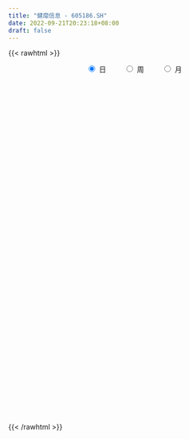 ```yaml
---
title: "健麾信息 - 605186.SH"
date: 2022-09-21T20:23:18+08:00
draft: false
---
```

{{< rawhtml >}}
    <div style="text-align: center">
        <label style="padding: 1rem;"><input style="margin-right: .5rem" type="radio" name="period" value="D" checked onclick="period_change(this)">日</label>
        <label style="padding: 1rem;"><input style="margin-right: .5rem" type="radio" name="period" value="W" onclick="period_change(this)">周</label>
        <label style="padding: 1rem;"><input style="margin-right: .5rem" type="radio" name="period" value="M" onclick="period_change(this)">月</label>
    </div>
    <div id="chart" style="height: 700px;"></div> 
    <script type="text/javascript">
        const D_v = [3355.61,871.89,5942.43,12570.42,4585.5,65784.85,177717.85,132581.18,95155.34,109354.79,70534.8,80604.3,43134.07,55049.27,29000.87,50345.4,31092.03,37753.71,27137.81,27723.59,43271.04,36172.71,41036.67,44207.6,35858.03,44904.71,22151.56,32794.52,34126.21,27023.89,24203.84,32126.03,22214.93,29126.47,28693.06,21621.51,21406.23,22931.12,26339.0,19715.5,19491.21,20215.59,15353.94,13956.6,15375.52,13649.4,14442.86,14035.15,15202.2,19624.32,11786.28,12773.15,12894.36,18268.22,10192.64,13354.93,17236.27,23089.71,18319.92,13748.1,14706.21,35525.95,27632.07,21301.27,25606.21,21464.8,33209.49,41808.84,28752.16,66178.29,45541.91,34436.6,51248.6,44031.79,81793.76,43149.09,39159.55,31786.02,35858.12,23449.05,38134.42,26047.06,15527.72,24764.38,12993.93,13035.48,20444.65,19949.8,18687.34,12479.98,11470.34,11397.0,10198.26,12798.7,10323.89,8973.11,8901.62,10101.27,7543.78,7674.71,48736.0,107953.72,84160.06,11560.08,136418.33,150959.04,92556.36,173902.16,110659.36,119342.96,118645.09,85795.78,62032.76,50015.16,59559.58,38847.76,38431.02,32343.32,63501.24,58460.06,52000.48,57009.74,40462.33,43633.7,29725.32,23664.45,76666.02,68288.33,63468.01,98080.24,67850.97,61515.98,46671.2,40715.99,33516.16,32435.48,24817.9,16446.06,36757.69,29707.23,22926.8,50333.12,27942.98,39364.91,22222.58,31702.64,15969.48,54794.15,44342.51,29010.87,40293.77,31361.36,32871.32,33653.83,40587.84,27741.88,19165.0,17751.0,20770.35,19768.0,17668.32,35988.06,38548.35,36392.16,33200.32,25156.66,21507.66,15501.0,24826.0,13775.12,12473.03,14779.16,17956.0,18563.51,12360.0,7879.67,12799.34,9624.16,14259.2,24755.64,30378.16,17943.22,15380.02,18009.22,9329.33,8354.48,17611.34,16710.49,13716.0,10336.16,7407.16,8758.0,14211.14,21620.22,13891.0,24827.55,17622.18,18885.18,14539.92,15629.39,11633.0,20025.1,32806.92,23621.17,21487.32,11902.09,21630.74,15325.78,15846.0,17375.25,15449.55,13615.0,16739.0,28795.48,33603.45,13315.33,34577.88,30358.32,23564.97,20561.25,12209.98,10258.98,22416.86,25858.43,57970.13,44446.49,28464.99,20164.64,34964.27,17467.0,16893.02,14783.04,25445.32,18548.9,14125.66,9713.27,6527.32,10457.02,7520.53,11452.08,16640.09,7707.01,8764.17,10549.09,11301.09,12300.0,11617.26,7425.51,9768.28,16865.26,5690.75,14468.05,11538.0,42465.51,26981.34,13784.75,19437.92,12783.8,12157.63,21042.63,12442.01,16202.47,11901.0,17929.22,10467.05,7498.52,11180.53,7796.01,7937.86,5525.0,8040.0,8592.0,7277.68,8912.77,20985.0,15507.0,11616.0,10992.22,7535.42,6916.0,6970.42,4951.42,7803.04,15013.56,19813.16,12405.23,9344.2,8723.76,7450.58,11878.19,9089.46,23681.0,11689.4,25431.3,9210.5,7394.3,9172.05,6570.25,10853.24,5359.93,10969.9,9933.13,5719.0,4131.81,5498.0,4031.0,6035.0,6054.25,13164.0,4289.41,11155.2,7452.0,8829.0,6140.0,8763.16,14062.0,13878.27,10008.0,9443.49,12737.49,12527.0,9971.49,6214.0,7580.1,6299.0,12062.0,7299.81,13856.34,13049.73,19922.91,12526.0,8380.0,15686.57,8216.23,7074.95,7249.0,7361.95,6416.9,4969.0,4680.0,4584.31,5781.0,6180.0,4389.16,3166.26,2725.26,4779.64,9878.27,7249.0,10363.74,6871.0,23174.61,9532.3,8758.0,10756.19,6658.0,20618.13,17523.83,9804.54,7697.0,13261.28,9693.0,8492.22,8326.82,8915.07,5614.14,7400.49,9653.59,8953.25,7055.11,5885.45,4264.39,4260.0,6501.0,4854.9,9311.93,5136.0,7400.0,7733.42,4639.42,9075.0,15972.23,36834.97,15482.0,14791.0,12856.97,17577.5,25177.99,9804.26,13890.0,9013.27,7814.89,14195.75,14494.0,10696.56,11169.0,9136.22,9016.0,6926.0,13576.15,13494.93,12262.11,14740.14,9327.0,9714.38,14300.18,20351.19,6918.02,8817.0,4412.0,3387.0,38785.35,26582.86,13089.51,11739.73,10865.48,5291.2,35120.89,16065.64,10945.0,8408.2,8766.58,8243.42,9813.06,5748.56,9177.26]
const D_histogram = [0.0,0.1308262108,0.3492589833,0.6250332753,0.9361832388,1.2689301876,1.2247359647,0.9935854089,0.7438135103,0.6424634257,0.4644058478,0.1342260086,-0.0892272473,-0.3825643493,-0.5649698046,-0.6312578851,-0.6511228049,-0.6431942543,-0.6372166052,-0.6160065167,-0.5026321084,-0.4294623528,-0.3492492274,-0.3069591241,-0.310377384,-0.402823114,-0.4706385976,-0.5017960469,-0.4465731504,-0.4258777942,-0.4467213304,-0.368959904,-0.3513311005,-0.2757891405,-0.1851487371,-0.144257641,-0.0693546864,0.0167160125,0.0618403584,0.0590104082,0.0593226734,0.0333730685,0.0216034147,0.0409872314,0.0277337589,0.0476240849,0.0399120018,0.0605231173,0.0702266564,0.0137125509,-0.018194695,-0.0259447952,-0.0570170329,-0.1130736792,-0.1318159912,-0.1163148135,-0.0696871461,0.0037371834,0.0581907671,0.0722396141,0.0881422144,0.1692661939,0.1960101429,0.2161771588,0.2325865106,0.2184468955,0.219226479,0.2422183079,0.2397225861,0.3031610012,0.2992481755,0.3177379837,0.2317895485,0.2011448342,0.2592800786,0.2551887655,0.1951353056,0.136532567,0.0528820307,-0.014761814,-0.1192092817,-0.2243849437,-0.2825106418,-0.361700404,-0.3808321668,-0.3776805961,-0.4115589715,-0.3606338678,-0.321582694,-0.304689754,-0.2552893772,-0.2168778875,-0.1721952418,-0.1121301179,-0.0682910596,-0.0367646515,-0.0087808566,-0.0016952157,0.0034114693,0.0267857827,0.1656226665,0.3812990623,0.6463635143,0.9416931959,1.254318974,1.5757691728,1.9020913762,2.0472906148,1.7769555208,1.7113128716,1.481223249,1.1324964078,0.8712521555,0.4806291626,0.0136176705,-0.2547367061,-0.4049883041,-0.3064899553,-0.2709722029,-0.1855526844,-0.2745744436,-0.258956377,-0.2915760473,-0.2518619265,-0.2863809006,-0.3687945384,-0.257810397,-0.1610266784,0.1238137577,0.3013503843,0.6384009928,0.7085018122,0.6608772467,0.6451159447,0.3666077288,0.0252475012,-0.2457725908,-0.461128245,-0.4314194466,-0.5760677043,-0.6054002078,-0.858842386,-1.0613720812,-1.3631827156,-1.5876769535,-1.7413038329,-1.565988842,-1.1709752565,-0.8356248588,-0.5744050844,-0.1684549878,0.1113924111,0.1485819765,0.1386038013,0.1388359179,0.0334581329,-0.0260905741,-0.0767077545,-0.0991150826,-0.1720017428,-0.2895457737,-0.1270390206,-0.0263365994,0.1293264818,0.2982194301,0.3771647002,0.4311105005,0.4215424132,0.2217343364,0.0205082635,-0.0938853477,-0.1163727131,0.0146391801,0.1232792975,0.0996020581,0.042506474,-0.1238981762,-0.1443171583,-0.1267190178,0.1361592833,0.1257833028,0.0133171498,-0.1394028905,-0.3026479569,-0.3777268642,-0.4878365738,-0.7087453962,-0.8072157176,-0.8755490115,-0.7381731375,-0.6126752141,-0.458961253,-0.2428815927,0.0398046014,0.2638132109,0.4769902601,0.5670932548,0.6678519142,0.6070265432,0.5552184912,0.4256352354,0.2224943697,0.3177954478,0.1968499487,-0.0231107349,-0.1199647957,-0.157919872,-0.1795829657,-0.1326919185,-0.0564753178,-0.0116934277,0.0040449627,-0.0235055138,0.0707280054,-0.0720470228,-0.1227912312,0.0211047505,0.1256054957,0.2270912832,0.2423539875,0.1811614347,0.1156864239,0.1394024396,0.3967883391,0.6426472961,0.6308029768,0.4936326527,0.3382210374,0.1174872363,-0.1137404926,-0.2542875422,-0.3785518419,-0.2944186785,-0.2703911371,-0.2802126862,-0.2928658969,-0.2817124232,-0.3104631757,-0.3588194706,-0.3918606883,-0.3341817809,-0.34953854,-0.3452532804,-0.2853366875,-0.2613269398,-0.3083491685,-0.3169530112,-0.3500813038,-0.3335051901,-0.2137701787,-0.1449330323,-0.139355679,-0.1459614972,0.0887261846,0.1258279282,0.2098007807,0.3610291967,0.4448296861,0.4828753705,0.5995523995,0.6086977949,0.5689993357,0.4056587233,0.183308614,-0.0539403393,-0.136719813,-0.233539732,-0.348868425,-0.5085241481,-0.555608538,-0.5966857116,-0.613891785,-0.544911684,-0.5078869852,-0.4808256291,-0.5305312357,-0.5198770805,-0.4471516638,-0.3887303748,-0.2916734034,-0.2150285671,-0.1815088359,-0.0602144012,0.0569056423,0.264695488,0.3416826756,0.3880302756,0.4067541455,0.4254006844,0.3992938624,0.3124098068,0.3795364277,0.3524624497,0.2924883564,0.1920342268,0.106774173,-0.0374885522,-0.0764298037,0.016037455,0.0577116788,0.162236493,0.1413997235,0.1467815533,0.1328803089,0.1054041423,0.0259472215,-0.0628388057,-0.1080022389,-0.1519281231,-0.2096601625,-0.3006211378,-0.3501581445,-0.4194761184,-0.4870299361,-0.5073452109,-0.5551814068,-0.5303403136,-0.5149231528,-0.4048535771,-0.2888064118,-0.1559306225,-0.1161199978,-0.0822180788,-0.1104071458,-0.2089694674,-0.2158092641,-0.1323999007,-0.0673324096,0.1444399595,0.3212234672,0.4348065622,0.5197005831,0.6524538441,0.7142225175,0.6940865445,0.6106007437,0.5280457008,0.4619617206,0.397125631,0.3808759218,0.3631541259,0.234844577,0.1952977471,0.1536632295,0.1214869834,0.1196231961,0.0976549532,0.1469776262,0.1200008182,0.2020567363,0.2041004761,0.291353434,0.2774425482,0.25127514,0.2265209092,0.1989665648,0.2025569546,0.2448018538,0.2663824922,0.2145604891,0.1234259371,0.0561813404,0.0704870161,0.1426543611,0.1633788701,0.1369995103,0.0368564168,0.0315769312,0.0393740118,0.0178545085,-0.0005310153,-0.0491723968,-0.1390045172,-0.2138903355,-0.2558496643,-0.3126791951,-0.3808809133,-0.4281546111,-0.4148228268,-0.3626199329,-0.2828580452,-0.0349205269,0.2436053811,0.3519252628,0.2736925752,0.2045395517,0.2354956739,0.284280921,0.2012750975,0.215694492,0.1303864664,0.022483928,0.0215347424,0.0384829208,0.0994960203,0.1087599596,0.0957040138,0.0742300949,-0.0051703711,0.0613472954,0.0995486834,0.1394705108,0.2476212803,0.2933854288,0.2223124683,0.1571703582,-0.0696764082,-0.2371308747,-0.220832712,-0.2403227021,-0.2857799845,-0.2136525556,-0.2842703864,-0.2664243219,-0.3491741867,-0.3258305117,-0.3283679777,-0.1758526439,-0.0735082048,0.0049560976,0.0119977843,-0.0305905595,-0.1307017202,-0.1796345703,-0.152033801,-0.1962644586]
const D_fast = [0.0,0.1635327635,0.4692802818,0.9013128926,1.4465086659,2.0964881615,2.3584779298,2.3757237263,2.3119052052,2.371170977,2.3092148611,2.0125915241,1.7668314563,1.377853267,1.0542053606,0.8301028088,0.6474571877,0.4945871748,0.3412606726,0.2084691319,0.196185513,0.1619896805,0.154890499,0.1204408213,0.0394282154,-0.1537232931,-0.339198426,-0.4958048872,-0.5522252782,-0.6379993706,-0.7705232393,-0.785001789,-0.8552057606,-0.8486110857,-0.8042578666,-0.7994311807,-0.7418668977,-0.6516171957,-0.5910327602,-0.5791101084,-0.5639671748,-0.5815735126,-0.5879423128,-0.5583116882,-0.564631721,-0.5328353737,-0.5305694564,-0.4948275616,-0.4675673583,-0.5206533261,-0.5571092458,-0.5713455448,-0.6166720407,-0.7009971068,-0.7526934166,-0.7662709423,-0.7370650614,-0.6627064361,-0.5937051606,-0.5615964101,-0.5236582562,-0.4002177282,-0.3244712435,-0.2502599379,-0.1757039584,-0.1352318496,-0.0796456464,0.0039007594,0.0613356841,0.2005643496,0.2714635678,0.3693878719,0.3413868238,0.3610283181,0.4839835821,0.5436894603,0.5324198269,0.5079502301,0.4375202014,0.3661859032,0.2319361151,0.0706642171,-0.0580891413,-0.2277040046,-0.3420438091,-0.4333123875,-0.5700805057,-0.6093138689,-0.6506583686,-0.7099378671,-0.7243598346,-0.7401678168,-0.7385339815,-0.7065013871,-0.6797350937,-0.6573998485,-0.6316112678,-0.6249494308,-0.6189898784,-0.5889191194,-0.408676569,-0.0976754076,0.3289799229,0.8597329036,1.4859384251,2.2013309172,3.0031759647,3.6601978569,3.8341016431,4.1962872119,4.3365034015,4.2709006623,4.2274694488,3.9570037465,3.4933966721,3.161358119,2.9098594449,2.9317353049,2.8995100066,2.938541354,2.7808759839,2.7317549563,2.6262412742,2.6029899133,2.4968757141,2.3222634417,2.3687949839,2.4253220328,2.7411159084,2.993990131,3.4906409877,3.7378672602,3.8554620063,4.0009796905,3.8141234068,3.4790750544,3.1466118148,2.8159740993,2.7378280361,2.4491628523,2.2684802969,1.8003275222,1.3324548067,0.6898484933,0.0684350171,-0.5205178205,-0.7367000401,-0.6344302687,-0.5079860858,-0.3903675825,-0.0265312328,0.2811642689,0.3554993284,0.3801721035,0.4151131996,0.3180999478,0.2520285973,0.1822344783,0.1350483796,0.0191612837,-0.1707691907,-0.0400221927,0.0540960786,0.2420907803,0.4855385861,0.6587750313,0.8204984567,0.9163159728,0.77194148,0.575842473,0.4379775249,0.3863969812,0.5210686694,0.6605286112,0.6617518863,0.6152829207,0.4179037264,0.3614054548,0.3473238408,0.6442419627,0.6653118079,0.5561749424,0.3686041795,0.1296971239,-0.0398134995,-0.2718823525,-0.669977524,-0.9702517748,-1.2574723215,-1.3046397319,-1.3323106121,-1.2933369642,-1.137977702,-0.8453403576,-0.5553784454,-0.2229538311,0.0089224773,0.2766441152,0.36757538,0.4545719507,0.4313975038,0.2838802306,0.4586301706,0.3868971586,0.1611587914,0.0343135316,-0.0431215127,-0.1096803478,-0.0959622802,-0.033864509,0.0079940242,0.0247436553,-0.0086831996,0.1032323209,-0.057554463,-0.1389964793,0.0101756901,0.1460778092,0.3043364175,0.3801876187,0.3642854245,0.3277320197,0.3862986454,0.7428816296,1.1494024106,1.2952588356,1.2814966746,1.2106403186,1.0192783267,0.7596154745,0.5554965394,0.3365942792,0.3471227731,0.3035525301,0.2236778095,0.1378081245,0.0785334925,-0.0278330539,-0.1658942165,-0.2969006063,-0.3227671441,-0.4255085382,-0.5075365986,-0.5189541777,-0.5602761649,-0.6843856858,-0.7722277812,-0.8928763998,-0.9596765836,-0.8933841169,-0.8607802286,-0.890041795,-0.9331379875,-0.6762687596,-0.6077100339,-0.4712869863,-0.2298012711,-0.0347933601,0.1239711669,0.3905362958,0.5518561399,0.6544075147,0.5924815831,0.4159586272,0.1652245891,0.0482651622,-0.1069396898,-0.309485489,-0.5962722492,-0.7822587736,-0.9725073751,-1.1431863948,-1.2104342148,-1.3003812622,-1.3935263135,-1.575864729,-1.6951798439,-1.7342423432,-1.7730036478,-1.7488650272,-1.7259773327,-1.7378348105,-1.6315939761,-1.5002475221,-1.2262838043,-1.0638759479,-0.9205207789,-0.8001083727,-0.6751116627,-0.6013950191,-0.610176623,-0.4481658952,-0.3871242607,-0.3739762649,-0.4264218378,-0.4849883483,-0.6386232116,-0.696671914,-0.6001952915,-0.5440931481,-0.3990092106,-0.3844960493,-0.3424188311,-0.3230999983,-0.3242251293,-0.3971952448,-0.5016909734,-0.5738549663,-0.6557628813,-0.7659099613,-0.9320262211,-1.0691027639,-1.2432897675,-1.4326010692,-1.5797526466,-1.7663841942,-1.8741281795,-1.9874418069,-1.9785856255,-1.9347400631,-1.8408469294,-1.8300663041,-1.8167189048,-1.8725097583,-2.0233144468,-2.0841065595,-2.0337971713,-1.9855627826,-1.7376804236,-1.4805910491,-1.2583063136,-1.0434871469,-0.7476204248,-0.5072961221,-0.353910459,-0.2847460739,-0.2352896915,-0.1858832416,-0.1514379234,-0.0724686522,0.0005980834,-0.0690003213,-0.0597227144,-0.0629414246,-0.0647459248,-0.0367039131,-0.0342584177,0.0518086618,0.0548320584,0.1874021605,0.2404710193,0.4005623358,0.4560120871,0.4926634639,0.5245394603,0.5467267572,0.6009563856,0.7044017483,0.7925780097,0.7943961288,0.7341180612,0.6809187995,0.7128462293,0.8206771645,0.8822463911,0.8901169089,0.7991879196,0.8018026668,0.8194432503,0.8023873741,0.7838690965,0.7229346158,0.5983513661,0.4699929639,0.3640712191,0.2290718895,0.065649943,-0.0886624076,-0.17903633,-0.2174884194,-0.208441043,0.0307663436,0.3701935969,0.5664947943,0.5566852505,0.538667115,0.6284971556,0.748352633,0.7156655839,0.7840086014,0.7312971923,0.629015636,0.6334501359,0.6600190445,0.7459061491,0.7823600783,0.7932301359,0.7903137408,0.709620682,0.7914751723,0.8545637312,0.9293531863,1.0994092758,1.2185197816,1.2030249381,1.1771754176,0.9329095492,0.706172364,0.6672623486,0.5876916831,0.4707894045,0.4895036945,0.3478182671,0.2990582511,0.1290148397,0.0709008867,-0.0137285737,0.0948235991,0.178790987,0.2584943138,0.2685354466,0.218299463,0.0855128722,-0.0083286205,-0.0187363015,-0.1120330737]
const D_slow = [0.0,0.0327065527,0.1200212985,0.2762796174,0.5103254271,0.827557974,1.1337419651,1.3821383174,1.5680916949,1.7287075513,1.8448090133,1.8783655155,1.8560587036,1.7604176163,1.6191751652,1.4613606939,1.2985799926,1.1377814291,0.9784772778,0.8244756486,0.6988176215,0.5914520333,0.5041397264,0.4273999454,0.3498055994,0.2490998209,0.1314401715,0.0059911598,-0.1056521278,-0.2121215764,-0.323801909,-0.416041885,-0.5038746601,-0.5728219452,-0.6191091295,-0.6551735397,-0.6725122113,-0.6683332082,-0.6528731186,-0.6381205166,-0.6232898482,-0.6149465811,-0.6095457274,-0.5992989196,-0.5923654799,-0.5804594586,-0.5704814582,-0.5553506789,-0.5377940148,-0.534365877,-0.5389145508,-0.5454007496,-0.5596550078,-0.5879234276,-0.6208774254,-0.6499561288,-0.6673779153,-0.6664436195,-0.6518959277,-0.6338360242,-0.6118004706,-0.5694839221,-0.5204813864,-0.4664370967,-0.408290469,-0.3536787451,-0.2988721254,-0.2383175484,-0.1783869019,-0.1025966516,-0.0277846078,0.0516498882,0.1095972753,0.1598834839,0.2247035035,0.2885006949,0.3372845213,0.371417663,0.3846381707,0.3809477172,0.3511453968,0.2950491609,0.2244215004,0.1339963994,0.0387883577,-0.0556317913,-0.1585215342,-0.2486800011,-0.3290756746,-0.4052481131,-0.4690704574,-0.5232899293,-0.5663387397,-0.5943712692,-0.6114440341,-0.620635197,-0.6228304111,-0.6232542151,-0.6224013477,-0.6157049021,-0.5742992355,-0.4789744699,-0.3173835913,-0.0819602923,0.2316194512,0.6255617444,1.1010845884,1.6129072421,2.0571461223,2.4849743402,2.8552801525,3.1384042544,3.3562172933,3.4763745839,3.4797790016,3.4160948251,3.314847749,3.2382252602,3.1704822095,3.1240940384,3.0554504275,2.9907113333,2.9178173214,2.8548518398,2.7832566147,2.6910579801,2.6266053808,2.5863487112,2.6173021506,2.6926397467,2.8522399949,3.029365448,3.1945847596,3.3558637458,3.447515678,3.4538275533,3.3923844056,3.2771023443,3.1692474827,3.0252305566,2.8738805047,2.6591699082,2.3938268879,2.053031209,1.6561119706,1.2207860124,0.8292888019,0.5365449877,0.327638773,0.1840375019,0.141923755,0.1697718578,0.2069173519,0.2415683022,0.2762772817,0.2846418149,0.2781191714,0.2589422328,0.2341634621,0.1911630264,0.118776583,0.0870168279,0.080432678,0.1127642985,0.187319156,0.2816103311,0.3893879562,0.4947735595,0.5502071436,0.5553342095,0.5318628726,0.5027696943,0.5064294893,0.5372493137,0.5621498282,0.5727764467,0.5418019027,0.5057226131,0.4740428586,0.5080826794,0.5395285051,0.5428577926,0.50800707,0.4323450807,0.3379133647,0.2159542213,0.0387678722,-0.1630360572,-0.3819233101,-0.5664665944,-0.719635398,-0.8343757112,-0.8950961094,-0.885144959,-0.8191916563,-0.6999440913,-0.5581707776,-0.391207799,-0.2394511632,-0.1006465404,0.0057622684,0.0613858609,0.1408347228,0.19004721,0.1842695263,0.1542783273,0.1147983593,0.0699026179,0.0367296383,0.0226108088,0.0196874519,0.0206986926,0.0148223141,0.0325043155,0.0144925598,-0.016205248,-0.0109290604,0.0204723135,0.0772451343,0.1378336312,0.1831239899,0.2120455958,0.2468962057,0.3460932905,0.5067551145,0.6644558587,0.7878640219,0.8724192812,0.9017910903,0.8733559672,0.8097840816,0.7151461211,0.6415414515,0.5739436672,0.5038904957,0.4306740215,0.3602459157,0.2826301217,0.1929252541,0.094960082,0.0114146368,-0.0759699982,-0.1622833183,-0.2336174902,-0.2989492251,-0.3760365172,-0.45527477,-0.542795096,-0.6261713935,-0.6796139382,-0.7158471963,-0.750686116,-0.7871764903,-0.7649949442,-0.7335379621,-0.6810877669,-0.5908304678,-0.4796230462,-0.3589042036,-0.2090161037,-0.056841655,0.0854081789,0.1868228597,0.2326500132,0.2191649284,0.1849849752,0.1266000422,0.0393829359,-0.0877481011,-0.2266502356,-0.3758216635,-0.5292946098,-0.6655225308,-0.7924942771,-0.9127006843,-1.0453334933,-1.1753027634,-1.2870906794,-1.3842732731,-1.4571916239,-1.5109487657,-1.5563259746,-1.5713795749,-1.5571531644,-1.4909792923,-1.4055586235,-1.3085510545,-1.2068625182,-1.1005123471,-1.0006888815,-0.9225864298,-0.8277023229,-0.7395867104,-0.6664646213,-0.6184560646,-0.5917625214,-0.6011346594,-0.6202421103,-0.6162327466,-0.6018048269,-0.5612457036,-0.5258957728,-0.4892003844,-0.4559803072,-0.4296292716,-0.4231424663,-0.4388521677,-0.4658527274,-0.5038347582,-0.5562497988,-0.6314050833,-0.7189446194,-0.823813649,-0.945571133,-1.0724074358,-1.2112027875,-1.3437878659,-1.4725186541,-1.5737320483,-1.6459336513,-1.6849163069,-1.7139463064,-1.734500826,-1.7621026125,-1.8143449794,-1.8682972954,-1.9013972706,-1.918230373,-1.8821203831,-1.8018145163,-1.6931128758,-1.56318773,-1.4000742689,-1.2215186396,-1.0479970035,-0.8953468175,-0.7633353923,-0.6478449622,-0.5485635544,-0.453344574,-0.3625560425,-0.3038448982,-0.2550204615,-0.2166046541,-0.1862329082,-0.1563271092,-0.1319133709,-0.0951689644,-0.0651687598,-0.0146545757,0.0363705433,0.1092089018,0.1785695388,0.2413883239,0.2980185511,0.3477601923,0.398399431,0.4595998945,0.5261955175,0.5798356398,0.6106921241,0.6247374592,0.6423592132,0.6780228035,0.718867521,0.7531173986,0.7623315028,0.7702257356,0.7800692385,0.7845328657,0.7844001118,0.7721070126,0.7373558833,0.6838832994,0.6199208834,0.5417510846,0.4465308563,0.3394922035,0.2357864968,0.1451315136,0.0744170023,0.0656868705,0.1265882158,0.2145695315,0.2829926753,0.3341275632,0.3930014817,0.464071712,0.5143904864,0.5683141094,0.600910726,0.606531708,0.6119153936,0.6215361238,0.6464101288,0.6736001187,0.6975261222,0.7160836459,0.7147910531,0.7301278769,0.7550150478,0.7898826755,0.8517879956,0.9251343528,0.9807124698,1.0200050594,1.0025859573,0.9433032387,0.8880950607,0.8280143851,0.756569389,0.7031562501,0.6320886535,0.565482573,0.4781890264,0.3967313984,0.314639404,0.270676243,0.2522991918,0.2535382162,0.2565376623,0.2488900224,0.2162145924,0.1713059498,0.1332974995,0.0842313849]
const D_data = [['2020-12-22', 20.45, 20.45, 20.45, 20.45],['2020-12-23', 22.5, 22.5, 22.5, 22.5],['2020-12-24', 24.75, 24.75, 24.75, 24.75],['2020-12-25', 27.23, 27.23, 27.23, 27.23],['2020-12-28', 29.95, 29.95, 29.95, 29.95],['2020-12-29', 32.95, 32.95, 32.95, 32.95],['2020-12-30', 32.0, 30.15, 29.66, 32.05],['2020-12-31', 30.04, 28.13, 27.6, 30.04],['2021-01-04', 27.57, 27.5, 27.31, 28.5],['2021-01-05', 27.8, 29.2, 27.79, 30.0],['2021-01-06', 28.11, 28.18, 27.51, 28.85],['2021-01-07', 27.82, 25.4, 25.36, 27.95],['2021-01-08', 25.13, 25.52, 23.06, 26.5],['2021-01-11', 25.0, 23.31, 23.13, 25.16],['2021-01-12', 23.13, 23.27, 22.91, 23.8],['2021-01-13', 23.14, 23.79, 22.57, 25.0],['2021-01-14', 24.0, 23.82, 22.84, 24.06],['2021-01-15', 23.9, 23.79, 23.43, 24.61],['2021-01-18', 23.6, 23.44, 23.21, 24.1],['2021-01-19', 23.26, 23.33, 23.05, 24.09],['2021-01-20', 23.23, 24.51, 23.1, 24.64],['2021-01-21', 24.15, 24.23, 24.01, 24.6],['2021-01-22', 24.26, 24.5, 23.85, 25.0],['2021-01-25', 25.01, 24.16, 23.2, 25.09],['2021-01-26', 24.5, 23.5, 23.5, 24.7],['2021-01-27', 23.0, 21.88, 21.8, 23.07],['2021-01-28', 21.55, 21.43, 21.23, 22.17],['2021-01-29', 21.48, 21.24, 20.48, 21.67],['2021-02-01', 21.1, 22.0, 21.01, 22.18],['2021-02-02', 22.0, 21.4, 21.3, 22.22],['2021-02-03', 21.2, 20.49, 20.49, 21.39],['2021-02-04', 20.25, 21.5, 20.16, 21.63],['2021-02-05', 21.6, 20.65, 20.56, 21.85],['2021-02-08', 20.75, 21.3, 20.49, 22.72],['2021-02-09', 21.6, 21.67, 21.35, 22.18],['2021-02-10', 21.3, 21.18, 21.07, 21.66],['2021-02-18', 21.32, 21.74, 21.18, 21.93],['2021-02-19', 21.5, 22.2, 21.5, 22.34],['2021-02-22', 22.1, 21.98, 21.78, 22.66],['2021-02-23', 21.87, 21.45, 21.4, 22.05],['2021-02-24', 21.45, 21.44, 21.3, 21.88],['2021-02-25', 21.45, 20.99, 20.68, 21.65],['2021-02-26', 20.8, 21.0, 20.51, 21.35],['2021-03-01', 20.9, 21.35, 20.72, 21.38],['2021-03-02', 21.41, 20.9, 20.87, 21.45],['2021-03-03', 21.01, 21.28, 20.79, 21.37],['2021-03-04', 21.32, 20.92, 20.91, 21.4],['2021-03-05', 21.0, 21.27, 20.95, 21.38],['2021-03-08', 21.5, 21.19, 21.17, 21.58],['2021-03-09', 21.1, 20.19, 20.01, 21.17],['2021-03-10', 20.22, 20.18, 19.88, 20.55],['2021-03-11', 20.1, 20.28, 19.88, 20.33],['2021-03-12', 20.27, 19.77, 19.74, 20.27],['2021-03-15', 19.3, 19.07, 18.89, 19.69],['2021-03-16', 19.13, 19.15, 18.9, 19.2],['2021-03-17', 19.16, 19.38, 19.08, 19.55],['2021-03-18', 19.28, 19.77, 19.28, 19.98],['2021-03-19', 19.7, 20.31, 19.53, 20.47],['2021-03-22', 20.2, 20.35, 20.02, 20.55],['2021-03-23', 20.27, 19.99, 19.92, 20.45],['2021-03-24', 19.78, 20.07, 19.66, 20.57],['2021-03-25', 20.35, 21.17, 19.99, 21.54],['2021-03-26', 20.76, 20.85, 20.48, 20.96],['2021-03-29', 20.76, 20.99, 20.55, 20.99],['2021-03-30', 20.99, 21.16, 20.54, 21.42],['2021-03-31', 21.05, 20.91, 20.81, 21.35],['2021-04-01', 20.81, 21.19, 20.56, 21.83],['2021-04-02', 21.26, 21.68, 21.11, 22.81],['2021-04-06', 21.56, 21.58, 21.34, 22.2],['2021-04-07', 21.79, 22.77, 21.63, 23.68],['2021-04-08', 22.52, 22.32, 22.29, 22.97],['2021-04-09', 22.18, 22.89, 22.0, 22.98],['2021-04-12', 22.7, 21.63, 20.9, 22.7],['2021-04-13', 21.39, 22.2, 21.22, 23.66],['2021-04-14', 21.62, 23.6, 21.61, 23.98],['2021-04-15', 23.01, 23.21, 22.77, 23.38],['2021-04-16', 23.25, 22.56, 22.28, 23.25],['2021-04-19', 22.48, 22.44, 22.0, 22.82],['2021-04-20', 21.9, 21.87, 21.68, 22.58],['2021-04-21', 21.52, 21.73, 21.52, 22.16],['2021-04-22', 21.9, 20.8, 19.56, 22.18],['2021-04-23', 20.65, 20.13, 19.97, 20.77],['2021-04-26', 20.1, 20.11, 20.0, 20.45],['2021-04-27', 20.1, 19.24, 19.22, 20.1],['2021-04-28', 19.35, 19.44, 19.19, 19.52],['2021-04-29', 19.3, 19.37, 19.12, 19.5],['2021-04-30', 19.31, 18.49, 18.43, 19.37],['2021-05-06', 18.49, 19.26, 18.49, 19.44],['2021-05-07', 19.22, 19.04, 18.95, 19.58],['2021-05-10', 18.85, 18.61, 18.6, 18.98],['2021-05-11', 18.58, 18.91, 18.4, 18.98],['2021-05-12', 18.81, 18.75, 18.58, 18.9],['2021-05-13', 18.65, 18.82, 18.49, 18.95],['2021-05-14', 18.8, 19.1, 18.79, 19.19],['2021-05-17', 19.17, 19.02, 18.79, 19.2],['2021-05-18', 19.01, 18.94, 18.7, 19.02],['2021-05-19', 18.84, 18.95, 18.83, 19.13],['2021-05-20', 18.85, 18.69, 18.6, 18.92],['2021-05-21', 18.65, 18.61, 18.6, 18.86],['2021-05-24', 18.63, 18.84, 18.61, 18.91],['2021-05-25', 18.83, 20.72, 18.78, 20.72],['2021-05-26', 20.98, 22.79, 20.73, 22.79],['2021-05-27', 22.66, 25.07, 22.3, 25.07],['2021-05-28', 27.58, 27.58, 27.58, 27.58],['2021-05-31', 29.28, 30.34, 27.8, 30.34],['2021-06-01', 30.41, 33.37, 29.66, 33.37],['2021-06-02', 36.29, 36.71, 35.33, 36.71],['2021-06-03', 35.03, 37.5, 34.15, 39.83],['2021-06-04', 35.7, 33.75, 33.75, 36.65],['2021-06-07', 33.5, 37.13, 32.23, 37.13],['2021-06-08', 35.66, 35.93, 35.2, 39.33],['2021-06-09', 35.57, 34.35, 34.01, 37.0],['2021-06-10', 34.35, 35.06, 32.02, 35.06],['2021-06-11', 35.19, 32.7, 32.7, 35.35],['2021-06-15', 32.72, 30.11, 29.43, 33.36],['2021-06-16', 29.96, 31.0, 29.3, 31.5],['2021-06-17', 30.25, 31.56, 29.95, 32.59],['2021-06-18', 31.98, 34.72, 31.91, 34.72],['2021-06-21', 36.61, 34.52, 32.6, 36.77],['2021-06-22', 33.55, 35.74, 33.55, 36.5],['2021-06-23', 34.99, 33.8, 32.6, 35.2],['2021-06-24', 33.26, 35.13, 31.0, 35.13],['2021-06-25', 34.35, 34.68, 33.14, 36.1],['2021-06-28', 34.15, 35.8, 34.08, 37.88],['2021-06-29', 36.6, 35.07, 34.5, 36.92],['2021-06-30', 35.0, 34.28, 33.67, 35.66],['2021-07-01', 34.9, 36.91, 34.1, 37.71],['2021-07-02', 37.4, 37.5, 33.66, 39.88],['2021-07-05', 39.1, 41.25, 39.0, 41.25],['2021-07-06', 42.01, 41.71, 41.2, 45.38],['2021-07-07', 40.51, 45.88, 39.91, 45.88],['2021-07-08', 45.45, 44.6, 43.8, 46.52],['2021-07-09', 44.13, 44.18, 42.18, 46.22],['2021-07-12', 43.79, 45.4, 42.2, 46.0],['2021-07-13', 44.98, 42.2, 42.2, 44.98],['2021-07-14', 42.2, 40.38, 40.22, 42.69],['2021-07-15', 40.51, 40.0, 38.8, 40.61],['2021-07-16', 40.3, 39.57, 39.39, 41.3],['2021-07-19', 39.79, 42.24, 38.5, 42.8],['2021-07-20', 41.3, 39.78, 39.7, 42.35],['2021-07-21', 39.79, 40.7, 39.31, 40.8],['2021-07-22', 41.15, 36.93, 36.63, 41.15],['2021-07-23', 36.34, 35.92, 34.51, 36.69],['2021-07-26', 35.74, 32.65, 32.34, 35.74],['2021-07-27', 32.02, 31.27, 31.0, 33.21],['2021-07-28', 30.99, 30.0, 28.14, 31.43],['2021-07-29', 30.41, 33.0, 30.41, 33.0],['2021-07-30', 34.1, 36.3, 33.29, 36.3],['2021-08-02', 36.89, 36.79, 35.89, 38.16],['2021-08-03', 36.95, 36.95, 36.24, 37.95],['2021-08-04', 36.5, 40.3, 36.5, 40.5],['2021-08-05', 40.0, 40.58, 39.07, 41.88],['2021-08-06', 41.38, 38.53, 37.8, 41.38],['2021-08-09', 39.79, 38.16, 35.82, 39.8],['2021-08-10', 39.7, 38.41, 37.5, 40.63],['2021-08-11', 38.4, 36.91, 36.28, 38.4],['2021-08-12', 37.65, 37.08, 36.2, 38.33],['2021-08-13', 37.65, 36.89, 36.69, 38.82],['2021-08-16', 37.31, 37.01, 35.0, 37.31],['2021-08-17', 36.26, 36.04, 35.44, 36.8],['2021-08-18', 35.71, 34.8, 34.0, 36.18],['2021-08-19', 34.31, 38.28, 34.0, 38.28],['2021-08-20', 38.7, 38.17, 37.3, 39.37],['2021-08-23', 38.0, 39.61, 37.31, 40.4],['2021-08-24', 39.6, 40.85, 38.78, 42.48],['2021-08-25', 40.37, 40.7, 38.5, 41.23],['2021-08-26', 40.8, 41.12, 39.55, 42.45],['2021-08-27', 41.2, 40.85, 39.64, 41.81],['2021-08-30', 40.55, 38.23, 38.1, 41.8],['2021-08-31', 39.0, 37.3, 36.75, 39.19],['2021-09-01', 37.28, 37.58, 36.08, 37.65],['2021-09-02', 37.58, 38.35, 36.49, 39.42],['2021-09-03', 38.6, 40.6, 38.38, 41.3],['2021-09-06', 41.1, 41.1, 39.2, 42.51],['2021-09-07', 41.4, 39.84, 39.66, 41.86],['2021-09-08', 39.85, 39.34, 38.7, 39.96],['2021-09-09', 39.5, 37.41, 37.38, 39.5],['2021-09-10', 38.1, 38.7, 37.41, 39.5],['2021-09-13', 38.85, 39.13, 38.7, 40.2],['2021-09-14', 39.95, 43.04, 39.53, 43.04],['2021-09-15', 45.0, 40.48, 40.25, 45.0],['2021-09-16', 40.58, 39.0, 38.71, 40.94],['2021-09-17', 37.49, 37.8, 37.49, 39.16],['2021-09-22', 37.2, 36.7, 35.3, 37.61],['2021-09-23', 36.02, 36.94, 36.02, 37.5],['2021-09-24', 36.98, 35.69, 35.51, 36.98],['2021-09-27', 35.69, 32.94, 32.92, 35.69],['2021-09-28', 32.85, 32.99, 32.12, 34.73],['2021-09-29', 32.2, 32.2, 31.05, 33.32],['2021-09-30', 32.9, 34.25, 32.3, 34.35],['2021-10-08', 34.3, 34.18, 33.45, 34.87],['2021-10-11', 34.87, 34.75, 33.96, 36.18],['2021-10-12', 35.03, 36.13, 34.83, 36.59],['2021-10-13', 36.0, 38.11, 35.01, 38.5],['2021-10-14', 37.37, 38.75, 37.37, 39.3],['2021-10-15', 39.15, 39.99, 38.34, 42.63],['2021-10-18', 39.83, 39.6, 38.73, 41.5],['2021-10-19', 39.85, 40.68, 39.16, 41.48],['2021-10-20', 41.3, 39.23, 39.0, 41.3],['2021-10-21', 39.98, 39.48, 38.78, 40.94],['2021-10-22', 40.15, 38.4, 37.92, 40.22],['2021-10-25', 38.87, 36.84, 36.0, 39.11],['2021-10-26', 36.67, 40.52, 36.0, 40.52],['2021-10-27', 40.11, 37.97, 37.71, 40.19],['2021-10-28', 37.96, 35.9, 35.3, 38.3],['2021-10-29', 35.68, 36.55, 35.33, 37.2],['2021-11-01', 36.53, 36.83, 35.85, 38.83],['2021-11-02', 35.85, 36.75, 35.85, 37.95],['2021-11-03', 36.37, 37.56, 36.3, 38.17],['2021-11-04', 37.86, 38.19, 37.08, 38.82],['2021-11-05', 38.19, 38.1, 37.15, 38.97],['2021-11-08', 38.3, 37.9, 36.79, 38.51],['2021-11-09', 37.5, 37.32, 37.01, 39.33],['2021-11-10', 37.18, 39.05, 37.1, 39.54],['2021-11-11', 38.69, 35.95, 35.91, 38.99],['2021-11-12', 35.4, 36.5, 35.33, 36.72],['2021-11-15', 36.59, 39.15, 36.26, 39.95],['2021-11-16', 39.66, 39.39, 36.73, 39.87],['2021-11-17', 39.31, 40.06, 38.2, 40.46],['2021-11-18', 39.47, 39.5, 38.1, 39.88],['2021-11-19', 39.39, 38.61, 38.15, 39.4],['2021-11-22', 38.74, 38.36, 38.11, 39.16],['2021-11-23', 38.07, 39.5, 37.01, 39.89],['2021-11-24', 39.75, 43.45, 38.93, 43.45],['2021-11-25', 44.36, 45.15, 43.8, 47.3],['2021-11-26', 45.26, 43.15, 42.11, 45.5],['2021-11-29', 41.92, 41.73, 40.58, 42.48],['2021-11-30', 41.83, 41.16, 40.5, 42.4],['2021-12-01', 40.88, 39.63, 38.99, 41.16],['2021-12-02', 39.7, 38.4, 38.3, 39.7],['2021-12-03', 38.7, 38.5, 37.86, 39.2],['2021-12-06', 38.65, 37.84, 37.12, 38.95],['2021-12-07', 37.8, 40.17, 37.3, 40.2],['2021-12-08', 39.88, 39.57, 38.73, 40.14],['2021-12-09', 39.5, 39.04, 38.4, 39.57],['2021-12-10', 38.63, 38.78, 38.55, 39.79],['2021-12-13', 38.78, 38.9, 38.3, 39.14],['2021-12-14', 38.94, 38.16, 38.01, 38.94],['2021-12-15', 38.13, 37.47, 37.44, 38.5],['2021-12-16', 37.5, 37.16, 36.45, 37.8],['2021-12-17', 37.25, 38.08, 36.12, 38.9],['2021-12-20', 38.0, 37.0, 37.0, 38.37],['2021-12-21', 36.66, 36.92, 36.02, 37.32],['2021-12-22', 36.88, 37.51, 36.57, 37.99],['2021-12-23', 37.85, 37.03, 36.88, 38.64],['2021-12-24', 36.43, 35.8, 35.4, 37.5],['2021-12-27', 35.5, 35.82, 34.42, 36.66],['2021-12-28', 36.0, 35.06, 34.91, 36.13],['2021-12-29', 35.06, 35.28, 34.37, 35.69],['2021-12-30', 35.28, 36.63, 34.54, 37.3],['2021-12-31', 36.6, 36.26, 35.9, 36.6],['2022-01-04', 36.1, 35.45, 34.9, 36.5],['2022-01-05', 35.4, 35.07, 34.1, 35.83],['2022-01-06', 35.0, 38.58, 34.3, 38.58],['2022-01-07', 39.06, 36.82, 36.82, 39.5],['2022-01-10', 37.17, 37.77, 36.5, 38.08],['2022-01-11', 37.89, 39.39, 37.52, 39.75],['2022-01-12', 39.88, 39.43, 38.72, 40.33],['2022-01-13', 40.44, 39.5, 39.1, 40.55],['2022-01-14', 39.14, 41.3, 39.14, 41.5],['2022-01-17', 41.77, 40.76, 40.2, 41.77],['2022-01-18', 40.7, 40.54, 39.8, 41.95],['2022-01-19', 40.58, 38.85, 38.2, 40.62],['2022-01-20', 38.75, 37.33, 36.52, 39.2],['2022-01-21', 36.71, 35.98, 35.66, 37.66],['2022-01-24', 35.39, 37.0, 35.39, 37.35],['2022-01-25', 37.15, 36.21, 36.18, 38.36],['2022-01-26', 36.21, 35.18, 34.74, 36.62],['2022-01-27', 35.12, 33.53, 33.5, 35.51],['2022-01-28', 33.66, 33.93, 33.33, 34.66],['2022-02-07', 34.39, 33.26, 33.1, 34.89],['2022-02-08', 33.27, 32.85, 32.26, 33.48],['2022-02-09', 32.95, 33.52, 32.24, 33.58],['2022-02-10', 33.3, 32.88, 32.85, 34.28],['2022-02-11', 32.52, 32.41, 31.11, 33.37],['2022-02-14', 32.8, 30.84, 30.33, 32.8],['2022-02-15', 31.01, 30.91, 29.83, 31.23],['2022-02-16', 30.91, 31.35, 30.86, 32.16],['2022-02-17', 31.57, 31.0, 30.9, 31.57],['2022-02-18', 31.1, 31.43, 30.71, 31.86],['2022-02-21', 31.44, 31.23, 30.93, 31.67],['2022-02-22', 31.29, 30.61, 30.31, 31.29],['2022-02-23', 30.6, 31.81, 30.58, 31.93],['2022-02-24', 31.81, 32.18, 31.43, 32.98],['2022-02-25', 32.31, 34.11, 32.31, 34.95],['2022-02-28', 34.13, 33.28, 32.46, 34.5],['2022-03-01', 33.2, 33.33, 32.71, 33.62],['2022-03-02', 33.33, 33.3, 32.73, 33.89],['2022-03-03', 33.3, 33.57, 32.93, 33.65],['2022-03-04', 33.24, 33.17, 33.1, 34.6],['2022-03-07', 32.85, 32.25, 31.9, 33.45],['2022-03-08', 32.33, 34.28, 30.88, 34.29],['2022-03-09', 34.03, 33.39, 32.68, 34.03],['2022-03-10', 33.9, 32.9, 32.7, 34.55],['2022-03-11', 32.22, 32.06, 31.57, 32.87],['2022-03-14', 32.03, 31.78, 31.2, 32.35],['2022-03-15', 31.78, 30.36, 30.19, 31.78],['2022-03-16', 30.77, 31.05, 29.67, 31.18],['2022-03-17', 31.38, 32.73, 31.05, 33.4],['2022-03-18', 32.7, 32.4, 31.74, 32.84],['2022-03-21', 31.9, 33.59, 31.9, 33.7],['2022-03-22', 33.46, 32.29, 32.17, 33.46],['2022-03-23', 32.24, 32.62, 31.81, 32.8],['2022-03-24', 32.13, 32.4, 31.85, 32.65],['2022-03-25', 32.2, 32.15, 31.4, 32.41],['2022-03-28', 31.62, 31.2, 31.1, 32.13],['2022-03-29', 31.1, 30.55, 30.1, 31.69],['2022-03-30', 30.12, 30.6, 30.12, 30.85],['2022-03-31', 30.61, 30.2, 29.01, 31.34],['2022-04-01', 30.0, 29.53, 29.48, 30.3],['2022-04-06', 29.49, 28.42, 28.0, 29.77],['2022-04-07', 28.38, 28.2, 27.9, 29.43],['2022-04-08', 28.2, 27.21, 27.0, 28.38],['2022-04-11', 27.21, 26.37, 26.01, 27.21],['2022-04-12', 26.29, 26.18, 26.17, 26.7],['2022-04-13', 26.09, 25.06, 24.64, 26.09],['2022-04-14', 25.04, 25.29, 24.53, 25.46],['2022-04-15', 24.98, 24.66, 24.29, 25.35],['2022-04-18', 24.72, 25.6, 24.37, 26.04],['2022-04-19', 25.58, 25.78, 25.32, 26.98],['2022-04-20', 26.23, 26.25, 25.78, 27.13],['2022-04-21', 26.35, 25.2, 25.0, 26.66],['2022-04-22', 25.21, 25.0, 24.4, 25.45],['2022-04-25', 25.55, 23.91, 23.59, 25.55],['2022-04-26', 23.91, 22.3, 22.0, 24.0],['2022-04-27', 22.3, 22.73, 20.52, 22.92],['2022-04-28', 22.56, 23.66, 22.51, 23.74],['2022-04-29', 23.36, 23.48, 22.81, 24.37],['2022-05-05', 23.46, 25.83, 23.11, 25.83],['2022-05-06', 25.82, 26.37, 25.14, 27.4],['2022-05-09', 26.64, 26.42, 25.57, 27.01],['2022-05-10', 25.76, 26.75, 25.76, 27.07],['2022-05-11', 26.75, 28.2, 26.74, 29.42],['2022-05-12', 27.98, 28.2, 27.6, 28.62],['2022-05-13', 28.16, 27.69, 27.6, 28.75],['2022-05-16', 27.7, 27.0, 27.0, 27.9],['2022-05-17', 27.16, 26.9, 26.46, 27.47],['2022-05-18', 26.9, 27.0, 26.71, 27.3],['2022-05-19', 27.05, 26.92, 26.5, 27.26],['2022-05-20', 27.0, 27.55, 26.92, 27.58],['2022-05-23', 27.18, 27.68, 27.16, 28.16],['2022-05-24', 27.78, 26.09, 26.0, 27.82],['2022-05-25', 26.0, 26.88, 25.81, 27.05],['2022-05-26', 26.68, 26.74, 26.25, 27.05],['2022-05-27', 27.04, 26.74, 26.55, 27.04],['2022-05-30', 26.84, 27.1, 26.58, 27.15],['2022-05-31', 27.49, 26.85, 26.27, 27.5],['2022-06-01', 26.97, 27.9, 26.52, 28.3],['2022-06-02', 27.9, 27.1, 26.89, 27.99],['2022-06-06', 27.34, 28.74, 27.25, 28.78],['2022-06-07', 28.6, 28.13, 28.06, 29.29],['2022-06-08', 27.94, 29.65, 27.8, 30.7],['2022-06-09', 29.4, 28.83, 28.79, 30.01],['2022-06-10', 28.84, 28.81, 28.08, 29.47],['2022-06-13', 28.47, 28.92, 28.2, 29.07],['2022-06-14', 28.76, 28.96, 28.3, 29.17],['2022-06-15', 28.97, 29.5, 27.8, 30.05],['2022-06-16', 29.21, 30.35, 29.2, 31.49],['2022-06-17', 29.79, 30.54, 29.73, 30.83],['2022-06-20', 30.54, 29.81, 29.67, 31.18],['2022-06-21', 29.84, 29.15, 28.64, 29.84],['2022-06-22', 29.33, 29.18, 28.48, 30.36],['2022-06-23', 29.6, 30.2, 29.2, 30.56],['2022-06-24', 30.12, 31.34, 30.05, 31.74],['2022-06-27', 31.56, 31.17, 30.8, 31.7],['2022-06-28', 31.17, 30.79, 30.66, 31.28],['2022-06-29', 30.84, 29.7, 29.6, 30.84],['2022-06-30', 29.75, 30.74, 29.75, 31.37],['2022-07-01', 30.7, 31.05, 30.46, 31.57],['2022-07-04', 31.33, 30.78, 30.32, 31.33],['2022-07-05', 30.51, 30.83, 29.9, 31.08],['2022-07-06', 30.52, 30.36, 30.13, 31.28],['2022-07-07', 30.11, 29.5, 29.49, 30.67],['2022-07-08', 29.51, 29.2, 29.05, 29.95],['2022-07-11', 28.85, 29.2, 28.32, 29.67],['2022-07-12', 29.2, 28.6, 28.2, 29.29],['2022-07-13', 28.51, 27.91, 27.72, 28.83],['2022-07-14', 27.82, 27.59, 27.27, 28.59],['2022-07-15', 27.39, 27.96, 27.17, 28.77],['2022-07-18', 27.88, 28.34, 27.5, 28.4],['2022-07-19', 28.55, 28.8, 27.55, 28.84],['2022-07-20', 28.81, 31.68, 28.81, 31.68],['2022-07-21', 31.05, 33.59, 31.05, 34.3],['2022-07-22', 33.66, 32.77, 32.24, 34.09],['2022-07-25', 32.44, 30.8, 30.38, 32.61],['2022-07-26', 30.75, 30.75, 30.01, 31.08],['2022-07-27', 31.12, 32.13, 30.3, 32.28],['2022-07-28', 32.79, 32.84, 32.15, 34.16],['2022-07-29', 32.76, 31.36, 31.36, 33.03],['2022-08-01', 32.27, 32.64, 30.5, 33.5],['2022-08-02', 32.22, 31.42, 31.16, 32.27],['2022-08-03', 31.93, 30.76, 30.51, 32.75],['2022-08-04', 30.98, 31.91, 30.98, 32.52],['2022-08-05', 34.0, 32.29, 31.0, 34.0],['2022-08-08', 32.28, 33.2, 31.54, 33.95],['2022-08-09', 33.96, 32.92, 32.4, 35.43],['2022-08-10', 32.87, 32.81, 32.1, 33.61],['2022-08-11', 32.82, 32.78, 32.4, 33.46],['2022-08-12', 32.84, 31.91, 31.82, 33.33],['2022-08-15', 31.9, 33.83, 31.22, 34.45],['2022-08-16', 34.06, 33.93, 32.96, 34.06],['2022-08-17', 33.94, 34.37, 33.81, 34.58],['2022-08-18', 34.37, 35.9, 34.0, 36.56],['2022-08-19', 35.88, 35.88, 35.01, 36.63],['2022-08-22', 35.55, 34.69, 34.35, 36.26],['2022-08-23', 34.4, 34.69, 34.4, 36.77],['2022-08-24', 34.5, 32.05, 31.7, 34.6],['2022-08-25', 32.05, 31.74, 31.2, 32.38],['2022-08-26', 31.75, 33.58, 31.7, 33.85],['2022-08-29', 33.18, 33.06, 32.03, 33.8],['2022-08-30', 33.47, 32.46, 31.89, 33.47],['2022-08-31', 32.45, 33.91, 31.96, 35.71],['2022-09-01', 31.62, 32.02, 31.58, 33.34],['2022-09-02', 31.42, 32.85, 31.42, 33.8],['2022-09-05', 32.8, 31.24, 31.08, 32.96],['2022-09-06', 31.27, 32.2, 30.28, 32.44],['2022-09-07', 32.3, 31.72, 31.53, 32.83],['2022-09-08', 31.52, 33.91, 31.52, 34.89],['2022-09-09', 33.99, 33.91, 32.6, 34.25],['2022-09-13', 33.9, 34.11, 33.4, 34.77],['2022-09-14', 33.6, 33.49, 33.16, 34.18],['2022-09-15', 34.14, 32.8, 32.1, 34.14],['2022-09-16', 32.52, 31.66, 31.51, 33.2],['2022-09-19', 31.66, 31.8, 31.21, 32.77],['2022-09-20', 31.85, 32.59, 31.0, 32.9],['2022-09-21', 32.35, 31.52, 30.83, 32.74]]
const W_v = [22740.35,380669.38,398783.3,203241.28,175341.82,179916.42,139694.9,79441.04,44337.35,101115.24,71459.53,72280.31,82141.77,109932.25,143390.61,174908.96,259382.79,155274.67,86766.16,38637.14,58344.28,45843.67,260084.57,664495.25,435831.75,169181.68,271433.85,241977.82,337586.4,147931.59,167667.82,164053.76,177879.83,138899.55,132743.08,131757.8,83809.31,61226.68,102716.24,35693.03,58373.99,7407.16,83307.91,78309.67,109842.6,85627.32,106068.26,121272.4,160950.89,117953.92,82616.19,52597.04,50621.36,51367.06,95452.9,79206.73,68941.75,39937.92,53807.45,52566.64,54551.6,49801.96,79101.66,39349.77,36251.84,33573.66,27436.2,52851.43,50893.47,47097.25,32972.64,51883.75,30676.85,24100.73,24632.17,58699.65,65360.69,47470.32,40536.54,27965.95,34436.25,82003.62,80207.72,59407.91,46943.78,63400.33,60100.77,86256.72,79082.94,36363.2,24738.88]
const W_histogram = [0.0,0.0574358974,-0.07627029,-0.2664381544,-0.3257038241,-0.5524295104,-0.7005782947,-0.7186378519,-0.6213047137,-0.597007168,-0.5245879684,-0.5375650053,-0.4719732176,-0.3594987203,-0.2042086549,-0.0055070378,0.1117211812,0.0374664265,-0.1025830286,-0.1365352122,-0.1331673159,-0.1413806669,0.4476149728,1.2003438496,1.5527388967,1.8281205462,1.9051646851,2.0320321964,2.4251821977,2.238594427,1.7545822392,1.3627090448,1.1640862154,0.8473735609,0.657663335,0.645346476,0.5564053828,0.3175328372,0.0603021979,-0.2723072979,-0.5913483831,-0.7963823885,-0.5421477638,-0.4843949063,-0.5683090727,-0.5183431176,-0.5869272262,-0.4881196671,-0.1333844625,-0.2230148939,-0.2713371431,-0.35315797,-0.551712864,-0.63690797,-0.6387518803,-0.3366351282,-0.4844850268,-0.6968267687,-0.9030478727,-1.058102461,-0.9369743718,-0.8779744543,-0.8698560659,-0.7995366231,-0.7297471417,-0.8135329317,-0.9681850317,-1.1716190165,-1.2078607908,-1.2533577686,-1.0179781484,-0.716763061,-0.4816139118,-0.3418606591,-0.1937799662,0.03835308,0.3121886539,0.5377456826,0.6504316975,0.5854271396,0.4500516875,0.6627368344,0.6839739346,0.7318762425,0.7087114344,0.9182090131,0.860323123,0.7361138106,0.6894013852,0.4809034974,0.3154906141]
const W_fast = [0.0,0.0717948718,-0.0809788882,-0.3377562911,-0.4784479169,-0.8432809808,-1.1665743387,-1.3642933589,-1.4222863991,-1.5472406454,-1.6059684379,-1.7533367262,-1.8057382429,-1.7831384256,-1.678900524,-1.4815756663,-1.336417152,-1.4013053,-1.5670005123,-1.635086499,-1.6650104316,-1.7085689494,-1.0076695664,0.0451452728,0.785725044,1.5181368301,2.0714721402,2.7063477007,3.7057932514,4.0788540875,4.0334874595,3.9822915263,4.0746902507,3.9698209864,3.9445265943,4.0935463543,4.1437066067,3.9842172705,3.7420621807,3.3413758604,2.8744976794,2.4703680768,2.5890657606,2.5257198916,2.299728457,2.2201086327,2.0047927175,1.9815703599,2.3029594488,2.1575752939,2.041418759,1.8713084395,1.5348253295,1.290403231,1.1288713507,1.3468293207,1.0778581654,0.6913097313,0.2593266592,-0.1602535444,-0.2733690481,-0.4338627442,-0.6432083723,-0.7727730852,-0.8854203892,-1.1725894121,-1.5692877701,-2.0656265091,-2.4038334811,-2.762669901,-2.7817848179,-2.6597604957,-2.5450148245,-2.4907267365,-2.3910910353,-2.1493697191,-1.7974869817,-1.4374935323,-1.162199593,-1.080847366,-1.1037098962,-0.7253405408,-0.5331099569,-0.3022385883,-0.1482255379,0.2908242941,0.4480191848,0.507838325,0.6334762459,0.5452042324,0.4586640027]
const W_slow = [0.0,0.0143589744,-0.0047085981,-0.0713181367,-0.1527440928,-0.2908514704,-0.465996044,-0.645655507,-0.8009816854,-0.9502334774,-1.0813804695,-1.2157717208,-1.3337650253,-1.4236397053,-1.474691869,-1.4760686285,-1.4481383332,-1.4387717266,-1.4644174837,-1.4985512868,-1.5318431157,-1.5671882825,-1.4552845393,-1.1551985769,-0.7670138527,-0.3099837161,0.1663074551,0.6743155042,1.2806110537,1.8402596604,2.2789052203,2.6195824815,2.9106040353,3.1224474255,3.2868632593,3.4481998783,3.587301224,3.6666844333,3.6817599828,3.6136831583,3.4658460625,3.2667504654,3.1312135244,3.0101147978,2.8680375297,2.7384517503,2.5917199437,2.469690027,2.4363439113,2.3805901878,2.3127559021,2.2244664096,2.0865381936,1.9273112011,1.767623231,1.6834644489,1.5623431922,1.3881365,1.1623745319,0.8978489166,0.6636053237,0.4441117101,0.2266476936,0.0267635379,-0.1556732476,-0.3590564805,-0.6011027384,-0.8940074925,-1.1959726903,-1.5093121324,-1.7638066695,-1.9429974347,-2.0634009127,-2.1488660775,-2.197311069,-2.187722799,-2.1096756356,-1.9752392149,-1.8126312905,-1.6662745056,-1.5537615838,-1.3880773752,-1.2170838915,-1.0341148309,-0.8569369723,-0.627384719,-0.4123039382,-0.2282754856,-0.0559251393,0.064300735,0.1431733886]
const W_data = [['2020-12-25', 20.45, 27.23, 20.45, 27.23],['2020-12-31', 29.95, 28.13, 27.6, 32.95],['2021-01-08', 27.57, 25.52, 23.06, 30.0],['2021-01-15', 25.0, 23.79, 22.57, 25.16],['2021-01-22', 23.6, 24.5, 23.05, 25.0],['2021-01-29', 25.01, 21.24, 20.48, 25.09],['2021-02-05', 21.1, 20.65, 20.16, 22.22],['2021-02-10', 20.75, 21.18, 20.49, 22.72],['2021-02-19', 21.32, 22.2, 21.18, 22.34],['2021-02-26', 22.1, 21.0, 20.51, 22.66],['2021-03-05', 20.9, 21.27, 20.72, 21.45],['2021-03-12', 21.5, 19.77, 19.74, 21.58],['2021-03-19', 19.3, 20.31, 18.89, 20.47],['2021-03-26', 20.2, 20.85, 19.66, 21.54],['2021-04-02', 20.76, 21.68, 20.54, 22.81],['2021-04-09', 21.56, 22.89, 21.34, 23.68],['2021-04-16', 22.7, 22.56, 20.9, 23.98],['2021-04-23', 22.48, 20.13, 19.56, 22.82],['2021-04-30', 20.1, 18.49, 18.43, 20.45],['2021-05-07', 18.49, 19.04, 18.49, 19.58],['2021-05-14', 18.85, 19.1, 18.4, 19.19],['2021-05-21', 19.17, 18.61, 18.6, 19.2],['2021-05-28', 18.63, 27.58, 18.61, 27.58],['2021-06-04', 29.28, 33.75, 27.8, 39.83],['2021-06-11', 33.5, 32.7, 32.02, 39.33],['2021-06-18', 32.72, 34.72, 29.3, 34.72],['2021-06-25', 36.61, 34.68, 31.0, 36.77],['2021-07-02', 34.15, 37.5, 33.66, 39.88],['2021-07-09', 39.1, 44.18, 39.0, 46.52],['2021-07-16', 43.79, 39.57, 38.8, 46.0],['2021-07-23', 39.79, 35.92, 34.51, 42.8],['2021-07-30', 35.74, 36.3, 28.14, 36.3],['2021-08-06', 36.89, 38.53, 35.89, 41.88],['2021-08-13', 39.79, 36.89, 35.82, 40.63],['2021-08-20', 37.31, 38.17, 34.0, 39.37],['2021-08-27', 38.0, 40.85, 37.31, 42.48],['2021-09-03', 40.55, 40.6, 36.08, 41.8],['2021-09-10', 41.1, 38.7, 37.38, 42.51],['2021-09-17', 38.85, 37.8, 37.49, 45.0],['2021-09-24', 37.2, 35.69, 35.3, 37.61],['2021-09-30', 35.69, 34.25, 31.05, 35.69],['2021-10-08', 34.3, 34.18, 33.45, 34.87],['2021-10-15', 34.87, 39.99, 33.96, 42.63],['2021-10-22', 39.83, 38.4, 37.92, 41.5],['2021-10-29', 38.87, 36.55, 35.3, 40.52],['2021-11-05', 36.53, 38.1, 35.85, 38.97],['2021-11-12', 38.3, 36.5, 35.33, 39.54],['2021-11-19', 36.59, 38.61, 36.26, 40.46],['2021-11-26', 38.74, 43.15, 37.01, 47.3],['2021-12-03', 41.92, 38.5, 37.86, 42.48],['2021-12-10', 38.65, 38.78, 37.12, 40.2],['2021-12-17', 38.78, 38.08, 36.12, 39.14],['2021-12-24', 38.0, 35.8, 35.4, 38.64],['2021-12-31', 35.5, 36.26, 34.37, 37.3],['2022-01-07', 36.1, 36.82, 34.1, 39.5],['2022-01-14', 37.17, 41.3, 36.5, 41.5],['2022-01-21', 41.77, 35.98, 35.66, 41.95],['2022-01-28', 35.39, 33.93, 33.33, 38.36],['2022-02-11', 34.39, 32.41, 31.11, 34.89],['2022-02-18', 32.8, 31.43, 29.83, 32.8],['2022-02-25', 31.44, 34.11, 30.31, 34.95],['2022-03-04', 34.13, 33.17, 32.46, 34.6],['2022-03-11', 32.85, 32.06, 30.88, 34.55],['2022-03-18', 32.03, 32.4, 29.67, 33.4],['2022-03-25', 31.9, 32.15, 31.4, 33.7],['2022-04-01', 31.62, 29.53, 29.01, 32.13],['2022-04-08', 29.49, 27.21, 27.0, 29.77],['2022-04-15', 27.21, 24.66, 24.29, 27.21],['2022-04-22', 24.72, 25.0, 24.37, 27.13],['2022-04-29', 25.55, 23.48, 20.52, 25.55],['2022-05-06', 23.46, 26.37, 23.11, 27.4],['2022-05-13', 26.64, 27.69, 25.57, 29.42],['2022-05-20', 27.7, 27.55, 26.46, 27.9],['2022-05-27', 27.18, 26.74, 25.81, 28.16],['2022-06-02', 26.84, 27.1, 26.27, 28.3],['2022-06-10', 27.34, 28.81, 27.25, 30.7],['2022-06-17', 28.47, 30.54, 27.8, 31.49],['2022-06-24', 30.54, 31.34, 28.48, 31.74],['2022-07-01', 31.56, 31.05, 29.6, 31.7],['2022-07-08', 31.33, 29.2, 29.05, 31.33],['2022-07-15', 28.85, 27.96, 27.17, 29.67],['2022-07-22', 27.88, 32.77, 27.5, 34.3],['2022-07-29', 32.44, 31.36, 30.01, 34.16],['2022-08-05', 32.27, 32.29, 30.5, 34.0],['2022-08-12', 32.28, 31.91, 31.54, 35.43],['2022-08-19', 31.9, 35.88, 31.22, 36.63],['2022-08-26', 35.55, 33.58, 31.2, 36.77],['2022-09-02', 33.18, 32.85, 31.42, 35.71],['2022-09-09', 32.8, 33.91, 30.28, 34.89],['2022-09-16', 33.9, 31.66, 31.51, 34.77],['2022-09-23', 31.66, 31.52, 30.83, 32.9]]
const M_v = [403409.73,957282.8200000001,364588.5300000001,404186.14,751350.91,539327.99,1501547.6700000002,962193.92,619881.38,303218.1299999999,278867.34,522548.4999999999,306525.94,283539.3,173330.92,221384.25,182567.76,147138.87,220241.22,233566.79,276437.14,179857.39]
const M_histogram = [0.0,-0.4397037037,-0.7065655376,-0.8399210424,-1.0293874573,-0.3310667162,0.383051535,0.9462331343,1.3180369805,1.2889327753,1.3485596238,1.605020803,1.3608456587,0.9765911837,0.629668779,0.1678195727,-0.5745314187,-0.8085505279,-0.6766613576,-0.5294833274,-0.2560629607,-0.2325251306]
const M_fast = [0.0,-0.5496296296,-0.9931328479,-1.3364686133,-1.7832818926,-1.1677278306,-0.3578466956,0.4418931873,1.1432062786,1.4363352672,1.8331020216,2.4908184016,2.586854672,2.4467479929,2.2572427829,1.8373484699,0.9513646238,0.5152078826,0.4779317135,0.4927389119,0.7021435384,0.6675500858]
const M_slow = [0.0,-0.1099259259,-0.2865673103,-0.4965475709,-0.7538944353,-0.8366611143,-0.7408982306,-0.504339947,-0.1748307019,0.147402492,0.4845423979,0.8857975986,1.2260090133,1.4701568092,1.627574004,1.6695288971,1.5258960425,1.3237584105,1.1545930711,1.0222222393,0.9582064991,0.9000752164]
const M_data = [['2020-12-31', 20.45, 28.13, 20.45, 32.95],['2021-01-29', 27.57, 21.24, 20.48, 30.0],['2021-02-26', 21.1, 21.0, 20.16, 22.72],['2021-03-31', 20.9, 20.91, 18.89, 21.58],['2021-04-30', 20.81, 18.49, 18.43, 23.98],['2021-05-31', 18.49, 30.34, 18.4, 30.34],['2021-06-30', 30.41, 34.28, 29.3, 39.83],['2021-07-30', 34.9, 36.3, 28.14, 46.52],['2021-08-31', 36.89, 37.3, 34.0, 42.48],['2021-09-30', 37.28, 34.25, 31.05, 45.0],['2021-10-29', 34.3, 36.55, 33.45, 42.63],['2021-11-30', 36.53, 41.16, 35.33, 47.3],['2021-12-31', 40.88, 36.26, 34.37, 41.16],['2022-01-28', 36.1, 33.93, 33.33, 41.95],['2022-02-28', 34.39, 33.28, 29.83, 34.95],['2022-03-31', 33.2, 30.2, 29.01, 34.6],['2022-04-29', 30.0, 23.48, 20.52, 30.3],['2022-05-31', 23.46, 26.85, 23.11, 29.42],['2022-06-30', 26.97, 30.74, 26.52, 31.74],['2022-07-29', 30.7, 31.36, 27.17, 34.3],['2022-08-31', 32.27, 33.91, 30.5, 36.77],['2022-09-30', 31.62, 31.52, 30.28, 34.89]]
        const D_a = [null,null,null,null,null,32.95,null,null,null,null,null,null,null,null,null,22.57,null,null,null,null,null,null,null,25.09,null,null,null,null,null,null,null,20.16,null,null,null,null,null,null,22.66,null,null,null,20.51,null,null,null,null,null,21.58,null,null,null,null,18.89,null,null,null,null,null,null,null,null,null,null,null,null,null,null,null,null,null,null,null,null,23.98,null,null,null,null,null,null,null,null,null,null,null,null,null,null,null,18.4,null,null,null,null,null,null,null,null,null,null,null,null,null,null,null,null,39.83,null,null,null,null,null,null,null,29.3,null,null,null,null,null,null,null,null,null,null,null,null,null,null,null,46.52,null,null,null,null,null,null,null,null,null,null,null,null,null,28.14,null,null,null,null,null,41.88,null,null,null,null,null,null,null,null,34.0,null,null,null,null,null,null,null,null,null,null,null,null,null,null,null,null,null,null,null,45.0,null,null,null,null,null,null,null,31.05,null,null,null,null,null,null,42.63,null,null,null,null,null,null,null,null,35.3,null,null,null,null,null,null,null,null,null,null,null,null,null,null,null,null,null,null,null,47.3,null,null,null,null,null,null,37.12,null,null,null,39.79,null,null,null,null,null,null,null,null,null,null,null,null,null,null,null,null,34.1,null,null,null,null,null,null,null,null,41.95,null,null,null,null,null,null,null,null,null,null,null,null,null,null,29.83,null,null,null,null,null,null,null,34.95,null,null,null,null,null,null,null,null,null,null,null,null,null,null,null,null,null,null,null,null,null,null,null,null,null,null,null,null,null,null,null,null,null,null,null,null,null,null,null,null,20.52,null,null,null,null,null,null,29.42,null,null,null,null,null,null,null,null,null,25.81,null,null,null,null,null,null,null,null,null,null,null,null,null,null,null,null,null,null,null,null,31.74,null,null,null,null,null,null,null,null,null,null,null,null,null,null,27.17,null,null,null,null,null,null,null,null,null,null,null,null,null,null,null,null,null,null,null,null,null,null,null,null,null,null,36.77,null,null,null,null,null,null,null,null,null,30.28,null,null,null,null,null,null,null,null,null,null]
const W_a = [null,32.95,null,null,null,null,null,null,null,null,null,null,null,null,null,null,null,null,null,null,18.4,null,null,null,null,null,null,null,46.52,null,null,null,null,null,34.0,null,null,null,45.0,null,null,null,null,null,null,null,null,null,null,null,null,null,null,null,null,null,null,null,null,null,null,null,null,null,null,null,null,null,null,20.52,null,null,null,null,null,null,null,null,null,null,null,null,null,null,null,null,36.77,null,null,null,null]
const M_a = [null,null,null,null,null,18.4,null,null,null,null,null,47.3,null,null,null,null,20.52,null,null,null,null,null]
        const D_b = [[{ coord: ['2020-12-29', 25.09] }, { coord: ['2021-02-22', 22.57] }],[{ coord: ['2021-02-26', 21.58] }, { coord: ['2021-05-11', 20.51] }],[{ coord: ['2021-06-03', 39.83] }, { coord: ['2022-08-23', 29.3] }]]
const W_b = [[{ coord: ['2021-07-09', 45.0] }, { coord: ['2022-04-29', 34.0] }]]
const M_b = []
    </script>
{{< /rawhtml >}}